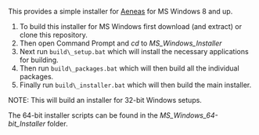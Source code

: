 This provides a simple installer for [Aeneas](https://github.com/readbeyond/aeneas) for MS Windows 8 and up.

1. To build this installer for MS Windows first download (and extract) or clone this repository.
2. Then open Command Prompt and _cd_ to _MS\_Windows\_Installer_  
3. Next run `build\_setup.bat` which will install the necessary applications for building.  
4. Then run `build\_packages.bat` which will then build all the individual packages.
4. Finally run `build\_installer.bat` which will then build the main installer.

NOTE: This will build an installer for 32-bit Windows setups.

The 64-bit installer scripts can be found in the _MS\_Windows\_64-bit\_Installer_ folder.
